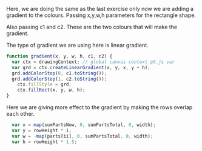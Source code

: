 Here, we are doing the same as the last exercise only now we are adding a
gradient to the colours. Passing x,y,w,h parameters for the rectangle shape.

Also passing c1 and c2. These are the two colours that will make the gradient.

The type of gradient we are using here is linear gradient.

```js
function gradient(x, y, w, h, c1, c2) {
  var ctx = drawingContext; // global canvas context p5.js var
  var grd = ctx.createLinearGradient(x, y, x, y + h);
  grd.addColorStop(0, c1.toString());
  grd.addColorStop(1, c2.toString());
	ctx.fillStyle = grd;
	ctx.fillRect(x, y, w, h);
}

```

Here we are giving more effect to the gradient by
making the rows overlap each other.

```js
  var x = map(sumPartsNow, 0, sumPartsTotal, 0, width);
  var y = rowHeight * i;
  var w = -map(parts[ii], 0, sumPartsTotal, 0, width);
  var h = rowHeight * 1.5;
```
